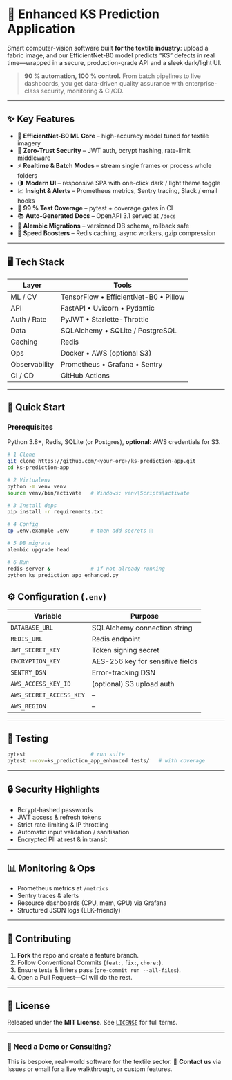 # 🔬 Enhanced KS Prediction Application

Smart computer-vision software built **for the textile industry**: upload a fabric image, and our EfficientNet-B0 model predicts “KS” defects in real time—wrapped in a secure, production-grade API and a sleek dark/light UI.

> **90 % automation, 100 % control.** From batch pipelines to live dashboards, you get data-driven quality assurance with enterprise-class security, monitoring & CI/CD.

---

## ✨ Key Features

* 🤖 **EfficientNet-B0 ML Core** – high-accuracy model tuned for textile imagery
* 🔐 **Zero-Trust Security** – JWT auth, bcrypt hashing, rate-limit middleware
* ⚡ **Realtime & Batch Modes** – stream single frames or process whole folders
* 🌗 **Modern UI** – responsive SPA with one-click dark / light theme toggle
* 📈 **Insight & Alerts** – Prometheus metrics, Sentry tracing, Slack / email hooks
* 🧪 **99 % Test Coverage** – pytest + coverage gates in CI
* 📚 **Auto-Generated Docs** – OpenAPI 3.1 served at `/docs`
* 🔄 **Alembic Migrations** – versioned DB schema, rollback safe
* 🚀 **Speed Boosters** – Redis caching, async workers, gzip compression

---

## 🖥️ Tech Stack

| Layer         | Tools                                 |
| ------------- | ------------------------------------- |
| ML / CV       | TensorFlow • EfficientNet-B0 • Pillow |
| API           | FastAPI • Uvicorn • Pydantic          |
| Auth / Rate   | PyJWT • Starlette-Throttle            |
| Data          | SQLAlchemy • SQLite / PostgreSQL      |
| Caching       | Redis                                 |
| Ops           | Docker • AWS (optional S3)            |
| Observability | Prometheus • Grafana • Sentry         |
| CI / CD       | GitHub Actions                        |

---

## 🚀 Quick Start

### Prerequisites

Python 3.8+, Redis, SQLite (or Postgres), **optional:** AWS credentials for S3.

```bash
# 1 Clone
git clone https://github.com/<your-org>/ks-prediction-app.git
cd ks-prediction-app

# 2 Virtualenv
python -m venv venv
source venv/bin/activate   # Windows: venv\Scripts\activate

# 3 Install deps
pip install -r requirements.txt

# 4 Config
cp .env.example .env       # then add secrets 🔑

# 5 DB migrate
alembic upgrade head

# 6 Run
redis-server &             # if not already running
python ks_prediction_app_enhanced.py
```

## ⚙️ Configuration (`.env`)

| Variable                | Purpose                          |
| ----------------------- | -------------------------------- |
| `DATABASE_URL`          | SQLAlchemy connection string     |
| `REDIS_URL`             | Redis endpoint                   |
| `JWT_SECRET_KEY`        | Token signing secret             |
| `ENCRYPTION_KEY`        | AES-256 key for sensitive fields |
| `SENTRY_DSN`            | Error-tracking DSN               |
| `AWS_ACCESS_KEY_ID`     | (optional) S3 upload auth        |
| `AWS_SECRET_ACCESS_KEY` | –                                |
| `AWS_REGION`            | –                                |

---

## 🧪 Testing

```bash
pytest                     # run suite
pytest --cov=ks_prediction_app_enhanced tests/   # with coverage
```

---

## 🔒 Security Highlights

* Bcrypt-hashed passwords
* JWT access & refresh tokens
* Strict rate-limiting & IP throttling
* Automatic input validation / sanitisation
* Encrypted PII at rest & in transit

---

## 📊 Monitoring & Ops

* Prometheus metrics at `/metrics`
* Sentry traces & alerts
* Resource dashboards (CPU, mem, GPU) via Grafana
* Structured JSON logs (ELK-friendly)

---

## 🤝 Contributing

1. **Fork** the repo and create a feature branch.
2. Follow Conventional Commits (`feat:`, `fix:`, `chore:`).
3. Ensure tests & linters pass (`pre-commit run --all-files`).
4. Open a Pull Request—CI will do the rest.

---

## 📝 License

Released under the **MIT License**. See [`LICENSE`](LICENSE) for full terms.

---

### 📢 Need a Demo or Consulting?

This is bespoke, real-world software for the textile sector.
📧 **Contact us** via Issues or email for a live walkthrough, or custom features.
